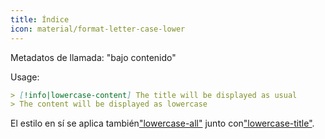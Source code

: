 ```yaml
---
title: Índice
icon: material/format-letter-case-lower
---
```


Metadatos de llamada: "bajo contenido"

Usage:

```md
> [!info|lowercase-content] The title will be displayed as usual
> The content will be displayed as lowercase
```

El estilo en sí se aplica también["lowercase-all"](../combined-styling/page-15.md)
junto con["lowercase-title"](../title-styling/page-15.md).
